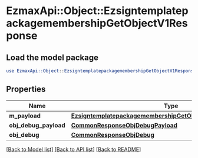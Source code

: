 # EzmaxApi::Object::EzsigntemplatepackagemembershipGetObjectV1Response

## Load the model package
```perl
use EzmaxApi::Object::EzsigntemplatepackagemembershipGetObjectV1Response;
```

## Properties
Name | Type | Description | Notes
------------ | ------------- | ------------- | -------------
**m_payload** | [**EzsigntemplatepackagemembershipGetObjectV1ResponseMPayload**](EzsigntemplatepackagemembershipGetObjectV1ResponseMPayload.md) |  | 
**obj_debug_payload** | [**CommonResponseObjDebugPayload**](CommonResponseObjDebugPayload.md) |  | [optional] 
**obj_debug** | [**CommonResponseObjDebug**](CommonResponseObjDebug.md) |  | [optional] 

[[Back to Model list]](../README.md#documentation-for-models) [[Back to API list]](../README.md#documentation-for-api-endpoints) [[Back to README]](../README.md)


